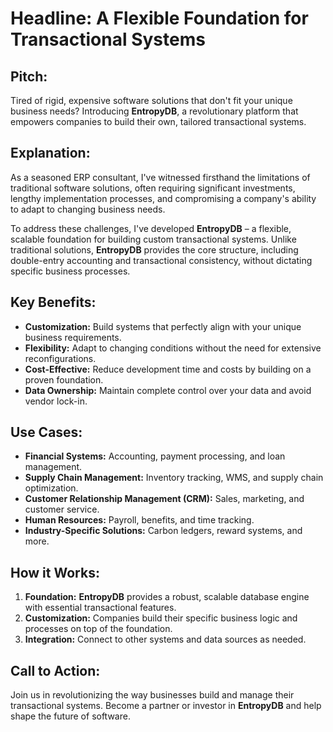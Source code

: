 # **Headline:** A Flexible Foundation for Transactional Systems

## Pitch:

Tired of rigid, expensive software solutions that don't fit your unique business needs? Introducing **EntropyDB**, a revolutionary platform that empowers companies to build their own, tailored transactional systems.

## Explanation:

As a seasoned ERP consultant, I've witnessed firsthand the limitations of traditional software solutions, often requiring significant investments, lengthy implementation processes, and compromising a company's ability to adapt to changing business needs.

To address these challenges, I've developed **EntropyDB** – a flexible, scalable foundation for building custom transactional systems. Unlike traditional solutions, **EntropyDB** provides the core structure, including double-entry accounting and transactional consistency, without dictating specific business processes.

## Key Benefits:

* **Customization:** Build systems that perfectly align with your unique business requirements.
* **Flexibility:** Adapt to changing conditions without the need for extensive reconfigurations.
* **Cost-Effective:** Reduce development time and costs by building on a proven foundation.
* **Data Ownership:** Maintain complete control over your data and avoid vendor lock-in.

## Use Cases:

* **Financial Systems:** Accounting, payment processing, and loan management.
* **Supply Chain Management:** Inventory tracking, WMS, and supply chain optimization.
* **Customer Relationship Management (CRM):** Sales, marketing, and customer service.
* **Human Resources:** Payroll, benefits, and time tracking.
* **Industry-Specific Solutions:** Carbon ledgers, reward systems, and more.

## How it Works:

1. **Foundation:** **EntropyDB** provides a robust, scalable database engine with essential transactional features.
2. **Customization:** Companies build their specific business logic and processes on top of the foundation.
3. **Integration:** Connect to other systems and data sources as needed.

## Call to Action:

Join us in revolutionizing the way businesses build and manage their transactional systems. Become a partner or investor in **EntropyDB** and help shape the future of software.